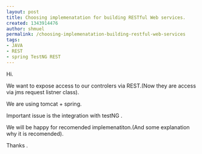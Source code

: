 ```yaml
---
layout: post
title: Choosing implemenatation for building RESTful Web services.
created: 1343914476
author: shmuel
permalink: /choosing-implemenatation-building-restful-web-services
tags:
- JAVA
- REST
- spring TestNG REST
---
```

<p>Hi.</p>
<p>We want to expose access to our controlers via REST.(Now they are access via jms request listner class).</p>
<p>We are using tomcat + spring.</p>
<p>Important issue is the integration with testNG .</p>
<p>We will be happy for recomended implemenatiton.(And some explanation why it is recomended).</p>
<p>Thanks .</p>
